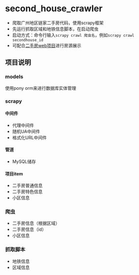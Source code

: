 # second_house_crawler
- 爬取广州地区链家二手房代码，使用scrapy框架
- 先运行抓取区域和地铁信息脚本，在启动爬虫
- 启动方式：命令行输入`scrapy crawl 爬虫名`，例如`scrapy crawl secondhouse_id`
- 可配合[二手房web项目](https://github.com/XuSheng11/second_house_web)进行房源展示
## 项目说明
### models
使用pony orm来进行数据库实体管理
### scrapy
#### 中间件
- 代理中间件
- 随机UA中间件
- 格式化URL中间件
#### 管道
- MySQL储存
#### 项目item
- 二手房普通信息
- 二手房特色信息
- 小区信息
### 爬虫
- 二手房信息（根据区域）
- 二手房信息（id）
- 小区信息
### 抓取脚本
- 地铁信息
- 区域信息
